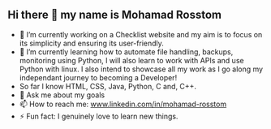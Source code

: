 ## Hi there 👋 my name is Mohamad Rosstom
- 🔭 I’m currently working on a Checklist website and my aim is to focus on its simplicity and ensuring its user-friendly.
- 🌱 I’m currently learning how to automate file handling, backups, monitoring using Python, I will also learn to work with APIs and use Python with linux. I also intend to showcase all my work as I go along my independant journey to becoming a Developer!
- So far I know HTML, CSS, Java, Python, C and, C++.
- 💬 Ask me about my goals
- 📫 How to reach me: www.linkedin.com/in/mohamad-rosstom
- ⚡ Fun fact: I genuinely love to learn new things.
<!--
**Mo-codes7/Mo-codes7** is a ✨ _special_ ✨ repository because its `README.md` (this file) appears on your GitHub profile.

Here are some ideas to get you started:

- 🔭 I’m currently working on ...
- 🌱 I’m currently learning ...
- 👯 I’m looking to collaborate on ...
- 🤔 I’m looking for help with ...
- 💬 Ask me about ...
- 📫 How to reach me: ...
- 😄 Pronouns: ...
- ⚡ Fun fact: ...
-->
